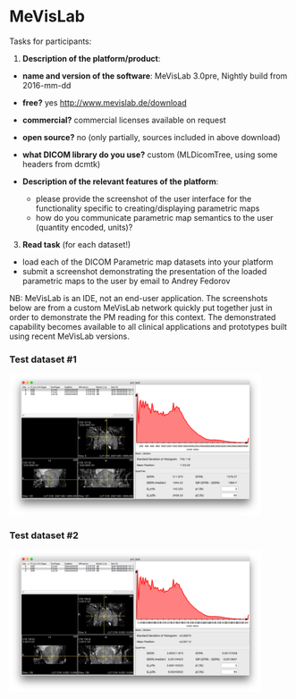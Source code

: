 # MeVisLab

Tasks for participants:

1. **Description of the platform/product**:
 * **name and version of the software**: MeVisLab 3.0pre, Nightly build from 2016-mm-dd
 * **free?** yes http://www.mevislab.de/download
 * **commercial?** commercial licenses available on request
 * **open source?** no (only partially, sources included in above download)
 * **what DICOM library do you use?** custom (MLDicomTree, using some headers from dcmtk)

 * **Description of the relevant features of the platform**: 
    * please provide the screenshot of the user interface for the functionality specific to creating/displaying parametric maps 
    * how do you communicate parametric map semantics to the user (quantity encoded, units)? 

3. **Read task** (for each dataset!)
 * load each of the DICOM Parametric map datasets into your platform
 * submit a screenshot demonstrating the presentation of the loaded parametric maps to the user by email to Andrey Fedorov
 
NB: MeVisLab is an IDE, not an end-user application.  The screenshots
below are from a custom MeVisLab network quickly put together just in
order to demonstrate the PM reading for this context.  The
demonstrated capability becomes available to all clinical applications
and prototypes built using recent MeVisLab versions.

### Test dataset #1

<img src="./mevislab/mevislab-pm-test1.png" width=450>

### Test dataset #2

<img src="./mevislab/mevislab-pm-test2.png" width=450>
